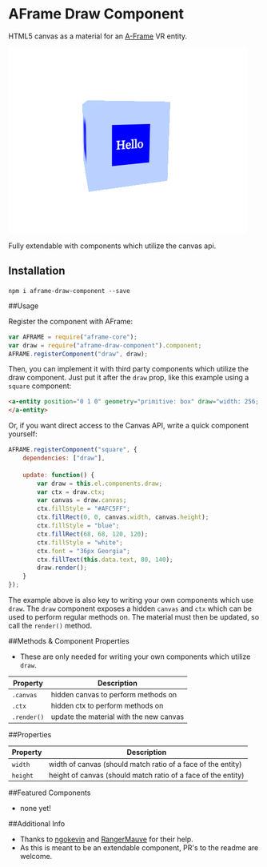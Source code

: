 # AFrame Draw Component

HTML5 canvas as a material for an [A-Frame](https://aframe.io) VR entity.

![demo](demo.png)

Fully extendable with components which utilize the canvas api.

## Installation

`npm i aframe-draw-component --save`

##Usage

Register the component with AFrame:

```js
var AFRAME = require("aframe-core");
var draw = require("aframe-draw-component").component;
AFRAME.registerComponent("draw", draw);
```

Then, you can implement it with third party components which utilize the draw component. Just put it after the `draw` prop, like this example using a `square` component:

```html
<a-entity position="0 1 0" geometry="primitive: box" draw="width: 256; height: 256" square="text: Hello">
</a-entity>
```

Or, if you want direct access to the Canvas API, write a quick component yourself:

```js
AFRAME.registerComponent("square", {
	dependencies: ["draw"],

	update: function() {
		var draw = this.el.components.draw;
		var ctx = draw.ctx;
		var canvas = draw.canvas;
		ctx.fillStyle = "#AFC5FF";
		ctx.fillRect(0, 0, canvas.width, canvas.height);
		ctx.fillStyle = "blue";
		ctx.fillRect(68, 68, 120, 120);
		ctx.fillStyle = "white";
		ctx.font = "36px Georgia";
		ctx.fillText(this.data.text, 80, 140);
		draw.render();
	}
});
```

The example above is also key to writing your own components which use `draw`. The `draw` component exposes a hidden `canvas` and `ctx` which can be used to perform regular methods on. The material must then be updated, so call the `render()` method.


##Methods & Component Properties

* These are only needed for writing your own components which utilize `draw`.

|Property|Description|
|------|-------|
|`.canvas`|hidden canvas to perform methods on|
|`.ctx`|hidden ctx to perform methods on|
|`.render()`|update the material with the new canvas|

##Properties

|Property|Description|
|------|-------|
|`width`|width of canvas (should match ratio of a face of the entity)|
|`height`|height of canvas (should match ratio of a face of the entity)|

##Featured Components
* none yet!

##Additional Info

* Thanks to [ngokevin](https://github.com/ngokevin) and [RangerMauve](https://github.com/RangerMauve) for their help.
* As this is meant to be an extendable component, PR's to the readme are welcome.
